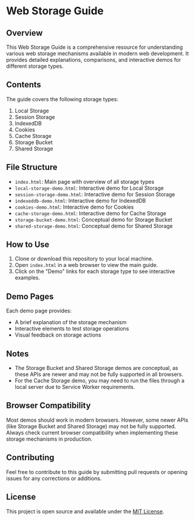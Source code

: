 # Web Storage Guide

## Overview

This Web Storage Guide is a comprehensive resource for understanding various web storage mechanisms available in modern web development. It provides detailed explanations, comparisons, and interactive demos for different storage types.

## Contents

The guide covers the following storage types:

1. Local Storage
2. Session Storage
3. IndexedDB
4. Cookies
5. Cache Storage
6. Storage Bucket
7. Shared Storage

## File Structure

- `index.html`: Main page with overview of all storage types
- `local-storage-demo.html`: Interactive demo for Local Storage
- `session-storage-demo.html`: Interactive demo for Session Storage
- `indexeddb-demo.html`: Interactive demo for IndexedDB
- `cookies-demo.html`: Interactive demo for Cookies
- `cache-storage-demo.html`: Interactive demo for Cache Storage
- `storage-bucket-demo.html`: Conceptual demo for Storage Bucket
- `shared-storage-demo.html`: Conceptual demo for Shared Storage

## How to Use

1. Clone or download this repository to your local machine.
2. Open `index.html` in a web browser to view the main guide.
3. Click on the "Demo" links for each storage type to see interactive examples.

## Demo Pages

Each demo page provides:
- A brief explanation of the storage mechanism
- Interactive elements to test storage operations
- Visual feedback on storage actions

## Notes

- The Storage Bucket and Shared Storage demos are conceptual, as these APIs are newer and may not be fully supported in all browsers.
- For the Cache Storage demo, you may need to run the files through a local server due to Service Worker requirements.

## Browser Compatibility

Most demos should work in modern browsers. However, some newer APIs (like Storage Bucket and Shared Storage) may not be fully supported. Always check current browser compatibility when implementing these storage mechanisms in production.

## Contributing

Feel free to contribute to this guide by submitting pull requests or opening issues for any corrections or additions.

## License

This project is open source and available under the [MIT License](LICENSE).